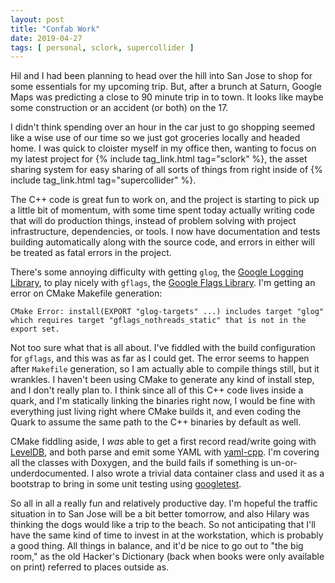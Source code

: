 ```yaml
---
layout: post
title: "Confab Work"
date: 2019-04-27
tags: [ personal, sclork, supercollider ]
---
```


Hil and I had been planning to head over the hill into San Jose to shop for some essentials for my upcoming trip. But,
after a brunch at Saturn, Google Maps was predicting a close to 90 minute trip in to town. It looks like maybe some
construction or an accident (or both) on the 17.

I didn't think spending over an hour in the car just to go shopping seemed like a wise use of our time so we just got
groceries locally and headed home. I was quick to cloister myself in my office then, wanting to focus on my latest
project for {% include tag_link.html tag="sclork" %}, the asset sharing system for easy sharing of all sorts of things
from right inside of {% include tag_link.html tag="supercollider" %}.

The C++ code is great fun to work on, and the project is starting to pick up a little bit of momentum, with some time
spent today actually writing code that will do production things, instead of problem solving with project infrastructure,
dependencies, or tools. I now have documentation and tests building automatically along with the source code, and errors
in either will be treated as fatal errors in the project.

There's some annoying difficulty with getting ```glog```, the [Google Logging Library](https://github.com/google/glog),
to play nicely with ```gflags```, the [Google Flags Library](https://github.com/google/gflags). I'm getting an error on
CMake Makefile generation:

```
CMake Error: install(EXPORT "glog-targets" ...) includes target "glog" which requires target "gflags_nothreads_static" that is not in the export set.
```

Not too sure what that is all about. I've fiddled with the build configuration for ```gflags```, and this was as far as
I could get. The error seems to happen after ```Makefile``` generation, so I am actually able to compile things still,
but it wrankles. I haven't been using CMake to generate any kind of install step, and I don't really plan to. I think
since all of this C++ code lives inside a quark, and I'm statically linking the binaries right now, I would be fine
with everything just living right where CMake builds it, and even coding the Quark to assume the same path to the
C++ binaries by default as well.

CMake fiddling aside, I *was* able to get a first record read/write going with
[LevelDB](https://github.com/google/leveldb), and both parse and emit some YAML with
[yaml-cpp](https://github.com/jbeder/yaml-cpp). I'm covering all the classes with Doxygen, and the build fails if
something is un-or-underdocumented. I also wrote a trivial data container class and used it as a bootstrap to bring in
some unit testing using [googletest](https://github.com/google/googletest).

So all in all a really fun and relatively productive day. I'm hopeful the traffic situation in to San Jose will be a
bit better tomorrow, and also Hilary was thinking the dogs would like a trip to the beach. So not anticipating that I'll
have the same kind of time to invest in at the workstation, which is probably a good thing. All things in balance, and
it'd be nice to go out to "the big room," as the old Hacker's Dictionary (back when books were only available on print)
referred to places outside as.

